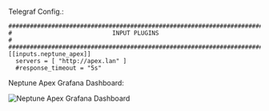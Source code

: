 Telegraf Config.:


    ###############################################################################
    #                            INPUT PLUGINS                                    #
    ###############################################################################
    [[inputs.neptune_apex]]
      servers = [ "http://apex.lan" ]
      #response_timeout = "5s"

Neptune Apex Grafana Dashboard:

![Neptune Apex Grafana Dashboard](https://i.imgur.com/YGdCHna.png)
